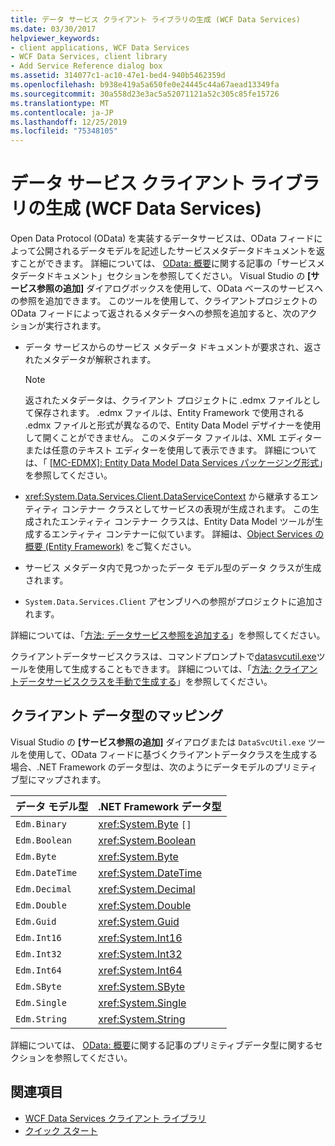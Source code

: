 ```yaml
---
title: データ サービス クライアント ライブラリの生成 (WCF Data Services)
ms.date: 03/30/2017
helpviewer_keywords:
- client applications, WCF Data Services
- WCF Data Services, client library
- Add Service Reference dialog box
ms.assetid: 314077c1-ac10-47e1-bed4-940b5462359d
ms.openlocfilehash: b938e419a5a650fe0e24445c44a67aead13349fa
ms.sourcegitcommit: 30a558d23e3ac5a52071121a52c305c85fe15726
ms.translationtype: MT
ms.contentlocale: ja-JP
ms.lasthandoff: 12/25/2019
ms.locfileid: "75348105"
---
```

# <a name="generating-the-data-service-client-library-wcf-data-services"></a>データ サービス クライアント ライブラリの生成 (WCF Data Services)
Open Data Protocol (OData) を実装するデータサービスは、OData フィードによって公開されるデータモデルを記述したサービスメタデータドキュメントを返すことができます。 詳細については、 [OData: 概要](https://www.odata.org/documentation/odata-version-2-0/overview/)に関する記事の「サービスメタデータドキュメント」セクションを参照してください。 Visual Studio の **[サービス参照の追加]** ダイアログボックスを使用して、OData ベースのサービスへの参照を追加できます。 このツールを使用して、クライアントプロジェクトの OData フィードによって返されるメタデータへの参照を追加すると、次のアクションが実行されます。  
  
- データ サービスからのサービス メタデータ ドキュメントが要求され、返されたメタデータが解釈されます。  
  
    > [!NOTE]
    > 返されたメタデータは、クライアント プロジェクトに .edmx ファイルとして保存されます。 .edmx ファイルは、Entity Framework で使用される .edmx ファイルと形式が異なるので、Entity Data Model デザイナーを使用して開くことができません。 このメタデータ ファイルは、XML エディターまたは任意のテキスト エディターを使用して表示できます。 詳細については、「 [\[MC-EDMX\]: Entity Data Model Data Services パッケージング形式](https://docs.microsoft.com/openspecs/windows_protocols/mc-edmx/5dff5e25-56a1-408b-9d44-bff6634c7d16)」を参照してください。
  
- <xref:System.Data.Services.Client.DataServiceContext> から継承するエンティティ コンテナー クラスとしてサービスの表現が生成されます。 この生成されたエンティティ コンテナー クラスは、Entity Data Model ツールが生成するエンティティ コンテナーに似ています。 詳細は、[Object Services の概要 (Entity Framework)](https://docs.microsoft.com/previous-versions/bb386871(v=vs.100)) をご覧ください。  
  
- サービス メタデータ内で見つかったデータ モデル型のデータ クラスが生成されます。  
  
- `System.Data.Services.Client` アセンブリへの参照がプロジェクトに追加されます。  
  
 詳細については、「[方法: データサービス参照を追加する](how-to-add-a-data-service-reference-wcf-data-services.md)」を参照してください。  
  
 クライアントデータサービスクラスは、コマンドプロンプトで[datasvcutil.exe](wcf-data-service-client-utility-datasvcutil-exe.md)ツールを使用して生成することもできます。 詳細については、「[方法: クライアントデータサービスクラスを手動で生成する](how-to-manually-generate-client-data-service-classes-wcf-data-services.md)」を参照してください。  
  
## <a name="client-data-type-mapping"></a>クライアント データ型のマッピング  
 Visual Studio の **[サービス参照の追加]** ダイアログまたは `DataSvcUtil.exe` ツールを使用して、OData フィードに基づくクライアントデータクラスを生成する場合、.NET Framework のデータ型は、次のようにデータモデルのプリミティブ型にマップされます。  
  
|データ モデル型|.NET Framework データ型|  
|---------------------|------------------------------|  
|`Edm.Binary`|<xref:System.Byte> `[]`|  
|`Edm.Boolean`|<xref:System.Boolean>|  
|`Edm.Byte`|<xref:System.Byte>|  
|`Edm.DateTime`|<xref:System.DateTime>|  
|`Edm.Decimal`|<xref:System.Decimal>|  
|`Edm.Double`|<xref:System.Double>|  
|`Edm.Guid`|<xref:System.Guid>|  
|`Edm.Int16`|<xref:System.Int16>|  
|`Edm.Int32`|<xref:System.Int32>|  
|`Edm.Int64`|<xref:System.Int64>|  
|`Edm.SByte`|<xref:System.SByte>|  
|`Edm.Single`|<xref:System.Single>|  
|`Edm.String`|<xref:System.String>|  
  
 詳細については、 [OData: 概要](https://www.odata.org/documentation/odata-version-2-0/overview/)に関する記事のプリミティブデータ型に関するセクションを参照してください。
  
## <a name="see-also"></a>関連項目

- [WCF Data Services クライアント ライブラリ](wcf-data-services-client-library.md)
- [クイック スタート](quickstart-wcf-data-services.md)

